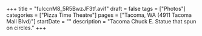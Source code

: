 +++
title = "fuIccnM8_5R5BwzJF3tf.avif"
draft = false
tags = ["Photos"]
categories = ["Pizza Time Theatre"]
pages = ["Tacoma, WA (4911 Tacoma Mall Blvd)"]
startDate = ""
description = "Tacoma Chuck E. Statue that spun on circles."
+++
